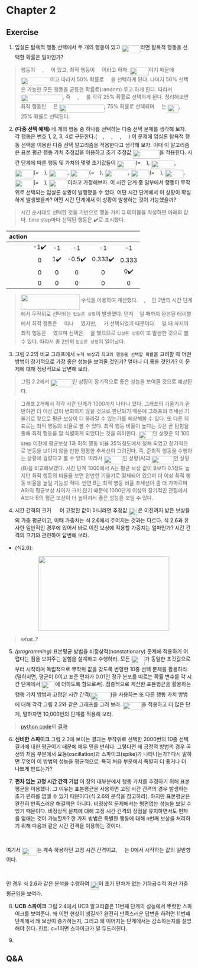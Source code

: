 # Chapter 2
## Exercise
1. 입실론 탐욕적 행동 선택에서 두 개의 행동이 있고 <img src="/rl-introduction-2nd-edit/tex/4f5b0033a3e7c19b1b1e947f7f15ba5a.svg?invert_in_darkmode&sanitize=true" align=middle width=50.58777734999998pt height=21.18721440000001pt/>라면 탐욕적 행동을 선택할 확률은 얼마인가?
> 행동이 <img src="/rl-introduction-2nd-edit/tex/079b75fd563cf05b47623e06b2003e64.svg?invert_in_darkmode&sanitize=true" align=middle width=15.24170009999999pt height=14.15524440000002pt/>, <img src="/rl-introduction-2nd-edit/tex/764723ea3a0da0f66aaee1ae987f6abf.svg?invert_in_darkmode&sanitize=true" align=middle width=15.24170009999999pt height=14.15524440000002pt/>이 있고, 최적 행동이 <img src="/rl-introduction-2nd-edit/tex/079b75fd563cf05b47623e06b2003e64.svg?invert_in_darkmode&sanitize=true" align=middle width=15.24170009999999pt height=14.15524440000002pt/>이라고 하자. <img src="/rl-introduction-2nd-edit/tex/4f5b0033a3e7c19b1b1e947f7f15ba5a.svg?invert_in_darkmode&sanitize=true" align=middle width=50.58777734999998pt height=21.18721440000001pt/>이기 때문에 <img src="/rl-introduction-2nd-edit/tex/3f19f7d8b2166a43a561f2a4f59dd203.svg?invert_in_darkmode&sanitize=true" align=middle width=78.89817704999999pt height=21.18721440000001pt/>이고 따라서 50% 확률로 <img src="/rl-introduction-2nd-edit/tex/079b75fd563cf05b47623e06b2003e64.svg?invert_in_darkmode&sanitize=true" align=middle width=15.24170009999999pt height=14.15524440000002pt/>을 선택하게 된다. 나머지 50% 선택은 가능한 모든 행동을 균등한 확률로(random) 두고 하게 된다. 따라서 <img src="/rl-introduction-2nd-edit/tex/ba7e45b24a513e2e1e0a174b64764d1c.svg?invert_in_darkmode&sanitize=true" align=middle width=113.24196014999998pt height=21.18721440000001pt/>, 즉 <img src="/rl-introduction-2nd-edit/tex/079b75fd563cf05b47623e06b2003e64.svg?invert_in_darkmode&sanitize=true" align=middle width=15.24170009999999pt height=14.15524440000002pt/>, <img src="/rl-introduction-2nd-edit/tex/764723ea3a0da0f66aaee1ae987f6abf.svg?invert_in_darkmode&sanitize=true" align=middle width=15.24170009999999pt height=14.15524440000002pt/>를 각각 25% 확률로 선택하게 된다. 정리해보면 최적 행동인 <img src="/rl-introduction-2nd-edit/tex/079b75fd563cf05b47623e06b2003e64.svg?invert_in_darkmode&sanitize=true" align=middle width=15.24170009999999pt height=14.15524440000002pt/>은 <img src="/rl-introduction-2nd-edit/tex/2e3765e074a4e2165a4f8c6675f1867f.svg?invert_in_darkmode&sanitize=true" align=middle width=121.46116949999997pt height=21.18721440000001pt/>, 75% 확률로 선택되며 <img src="/rl-introduction-2nd-edit/tex/764723ea3a0da0f66aaee1ae987f6abf.svg?invert_in_darkmode&sanitize=true" align=middle width=15.24170009999999pt height=14.15524440000002pt/>는 <img src="/rl-introduction-2nd-edit/tex/512128b1ead18bed472a510dafa27a24.svg?invert_in_darkmode&sanitize=true" align=middle width=29.22385289999999pt height=21.18721440000001pt/>, 25% 확률로 선택된다.

2. **(다중 선택 예제)** 네 개의 행동 중 하나를 선택하는 다중 선택 문제를 생각해 보자. 각 행동은 번호 1, 2, 3, 4로 구분한다.(<img src="/rl-introduction-2nd-edit/tex/079b75fd563cf05b47623e06b2003e64.svg?invert_in_darkmode&sanitize=true" align=middle width=15.24170009999999pt height=14.15524440000002pt/>, <img src="/rl-introduction-2nd-edit/tex/764723ea3a0da0f66aaee1ae987f6abf.svg?invert_in_darkmode&sanitize=true" align=middle width=15.24170009999999pt height=14.15524440000002pt/>, <img src="/rl-introduction-2nd-edit/tex/b3bed8ed07ed6311697ff7b39933375f.svg?invert_in_darkmode&sanitize=true" align=middle width=15.24170009999999pt height=14.15524440000002pt/>, <img src="/rl-introduction-2nd-edit/tex/f87dcdc9f19dd4b14e54687dc1069783.svg?invert_in_darkmode&sanitize=true" align=middle width=15.24170009999999pt height=14.15524440000002pt/>) 이 문제에 입실론 탐욕적 행동 선택을 이용한 다중 선택 알고리즘을 적용한다고 생각해 보자. 이때 이 알고리즘은 표본 평균 행동 가치 추정값을 이용하고 초기 추정값 <img src="/rl-introduction-2nd-edit/tex/3fc01f9433855fb3c7801b5d10862d64.svg?invert_in_darkmode&sanitize=true" align=middle width=71.98131269999999pt height=24.65753399999998pt/>을 적용한다. 시간 단계에 따른 행동 및 가치의 몇몇 초기값들이 <img src="/rl-introduction-2nd-edit/tex/3b3397354be8fbf449fb08f23581c2b4.svg?invert_in_darkmode&sanitize=true" align=middle width=49.84009799999998pt height=22.465723500000017pt/>(=<img src="/rl-introduction-2nd-edit/tex/079b75fd563cf05b47623e06b2003e64.svg?invert_in_darkmode&sanitize=true" align=middle width=15.24170009999999pt height=14.15524440000002pt/>), <img src="/rl-introduction-2nd-edit/tex/73b17b116c0246f8c9cd793e88b6e768.svg?invert_in_darkmode&sanitize=true" align=middle width=62.778208349999986pt height=22.465723500000017pt/>, <img src="/rl-introduction-2nd-edit/tex/5ad1ac1cd0783ebc1e279ad018f3868e.svg?invert_in_darkmode&sanitize=true" align=middle width=49.84009799999998pt height=22.465723500000017pt/>(=<img src="/rl-introduction-2nd-edit/tex/764723ea3a0da0f66aaee1ae987f6abf.svg?invert_in_darkmode&sanitize=true" align=middle width=15.24170009999999pt height=14.15524440000002pt/>), <img src="/rl-introduction-2nd-edit/tex/5d4bc9f93aedb17a4a9165561b2e6a9f.svg?invert_in_darkmode&sanitize=true" align=middle width=49.99277579999999pt height=22.465723500000017pt/>, <img src="/rl-introduction-2nd-edit/tex/0f66a171006972f8b33529ff73a3b629.svg?invert_in_darkmode&sanitize=true" align=middle width=49.84009799999998pt height=22.465723500000017pt/>(=<img src="/rl-introduction-2nd-edit/tex/764723ea3a0da0f66aaee1ae987f6abf.svg?invert_in_darkmode&sanitize=true" align=middle width=15.24170009999999pt height=14.15524440000002pt/>), <img src="/rl-introduction-2nd-edit/tex/0c47f993dc5fcb21d24ca4150f65d28b.svg?invert_in_darkmode&sanitize=true" align=middle width=62.778208349999986pt height=22.465723500000017pt/>, <img src="/rl-introduction-2nd-edit/tex/6d1d41d61a6406497e9ca507622fb5d2.svg?invert_in_darkmode&sanitize=true" align=middle width=49.84009799999998pt height=22.465723500000017pt/>(=<img src="/rl-introduction-2nd-edit/tex/764723ea3a0da0f66aaee1ae987f6abf.svg?invert_in_darkmode&sanitize=true" align=middle width=15.24170009999999pt height=14.15524440000002pt/>), <img src="/rl-introduction-2nd-edit/tex/2f299fb2f46bd1ac4ddfacb7d0befaa8.svg?invert_in_darkmode&sanitize=true" align=middle width=49.99277579999999pt height=22.465723500000017pt/>, <img src="/rl-introduction-2nd-edit/tex/65afd028d0ba17defc76b0042132ca60.svg?invert_in_darkmode&sanitize=true" align=middle width=49.84009799999998pt height=22.465723500000017pt/>(=<img src="/rl-introduction-2nd-edit/tex/b3bed8ed07ed6311697ff7b39933375f.svg?invert_in_darkmode&sanitize=true" align=middle width=15.24170009999999pt height=14.15524440000002pt/>), <img src="/rl-introduction-2nd-edit/tex/a86005552c40f5c1fdaf61689711c758.svg?invert_in_darkmode&sanitize=true" align=middle width=49.99277579999999pt height=22.465723500000017pt/>이라고 가정해보자. 이 시간 단계 중 일부에서 행동이 무작위로 선택되는 입실론 상황이 발행했을 수 있다. 어떤 시간 단계에서 이 상황이 확실하게 발생했을까? 어떤 시간 단계에서 이 상황이 발생하는 것이 가능했을까?

> 시간 순서대로 선택한 것을 기반으로 행동 가치 Q 테이블을 작성하면 아래와 같다. time step마다 선택된 행동은 :heavy_check_mark:로 표시했다.

|action|<img src="/rl-introduction-2nd-edit/tex/78e95e0d458b1115649366ef4e2feb10.svg?invert_in_darkmode&sanitize=true" align=middle width=12.48864374999999pt height=20.221802699999984pt/>|<img src="/rl-introduction-2nd-edit/tex/cdf43ad0366b98bad8d28d8dc150f925.svg?invert_in_darkmode&sanitize=true" align=middle width=12.48864374999999pt height=20.221802699999984pt/>|<img src="/rl-introduction-2nd-edit/tex/26f5cfaae3aa8ccd87fb3958011e4789.svg?invert_in_darkmode&sanitize=true" align=middle width=12.48864374999999pt height=20.221802699999984pt/>|<img src="/rl-introduction-2nd-edit/tex/172c3f2c8c76d04bd95b98119aa143f3.svg?invert_in_darkmode&sanitize=true" align=middle width=12.48864374999999pt height=20.221802699999984pt/>|<img src="/rl-introduction-2nd-edit/tex/065039dafe7712b36d84dc654fa11a5a.svg?invert_in_darkmode&sanitize=true" align=middle width=12.48864374999999pt height=20.221802699999984pt/>|
|:-----|:-----:|:-----:|:-----:|:-----:|:-----:|
|<img src="/rl-introduction-2nd-edit/tex/079b75fd563cf05b47623e06b2003e64.svg?invert_in_darkmode&sanitize=true" align=middle width=15.24170009999999pt height=14.15524440000002pt/>|-1:heavy_check_mark:|-1     |-1     |-1     |-1     |
|<img src="/rl-introduction-2nd-edit/tex/764723ea3a0da0f66aaee1ae987f6abf.svg?invert_in_darkmode&sanitize=true" align=middle width=15.24170009999999pt height=14.15524440000002pt/>|0     |1:heavy_check_mark:|-0.5:heavy_check_mark:|0.333:heavy_check_mark:|0.333  |
|<img src="/rl-introduction-2nd-edit/tex/b3bed8ed07ed6311697ff7b39933375f.svg?invert_in_darkmode&sanitize=true" align=middle width=15.24170009999999pt height=14.15524440000002pt/>|0     |0      |0      |0      |0:heavy_check_mark:|
|<img src="/rl-introduction-2nd-edit/tex/f87dcdc9f19dd4b14e54687dc1069783.svg?invert_in_darkmode&sanitize=true" align=middle width=15.24170009999999pt height=14.15524440000002pt/>|0     |0      |0      |0      |0      |

> <img src="/rl-introduction-2nd-edit/tex/bd2646dab26b9eeafdfe02e28f25b633.svg?invert_in_darkmode&sanitize=true" align=middle width=159.27511049999998pt height=40.41699090000003pt/> 수식을 이용하여 계산했다. <img src="/rl-introduction-2nd-edit/tex/26f5cfaae3aa8ccd87fb3958011e4789.svg?invert_in_darkmode&sanitize=true" align=middle width=12.48864374999999pt height=20.221802699999984pt/>, <img src="/rl-introduction-2nd-edit/tex/172c3f2c8c76d04bd95b98119aa143f3.svg?invert_in_darkmode&sanitize=true" align=middle width=12.48864374999999pt height=20.221802699999984pt/>인 2번의 시간 단계에서 무작위로 선택되는 `입실론 상황`이 발생했다. 먼저 <img src="/rl-introduction-2nd-edit/tex/26f5cfaae3aa8ccd87fb3958011e4789.svg?invert_in_darkmode&sanitize=true" align=middle width=12.48864374999999pt height=20.221802699999984pt/>일 때까지 완성된 테이블에서 최적 행동은 <img src="/rl-introduction-2nd-edit/tex/b3bed8ed07ed6311697ff7b39933375f.svg?invert_in_darkmode&sanitize=true" align=middle width=15.24170009999999pt height=14.15524440000002pt/>이나 <img src="/rl-introduction-2nd-edit/tex/f87dcdc9f19dd4b14e54687dc1069783.svg?invert_in_darkmode&sanitize=true" align=middle width=15.24170009999999pt height=14.15524440000002pt/>였지만, <img src="/rl-introduction-2nd-edit/tex/764723ea3a0da0f66aaee1ae987f6abf.svg?invert_in_darkmode&sanitize=true" align=middle width=15.24170009999999pt height=14.15524440000002pt/>가 선택되었기 때문이다. <img src="/rl-introduction-2nd-edit/tex/172c3f2c8c76d04bd95b98119aa143f3.svg?invert_in_darkmode&sanitize=true" align=middle width=12.48864374999999pt height=20.221802699999984pt/>일 때 까지의 최적 행동은 <img src="/rl-introduction-2nd-edit/tex/764723ea3a0da0f66aaee1ae987f6abf.svg?invert_in_darkmode&sanitize=true" align=middle width=15.24170009999999pt height=14.15524440000002pt/>였으며 선택은 <img src="/rl-introduction-2nd-edit/tex/b3bed8ed07ed6311697ff7b39933375f.svg?invert_in_darkmode&sanitize=true" align=middle width=15.24170009999999pt height=14.15524440000002pt/>을 했으므로 `입실론 상황`이 또 발생한 것으로 볼 수 있다. 따라서 총 2번의 `입실론 상황`이 일어났다.

3. 그림 2.2의 비교 그래프에서 `누적 보상`과 `최고의 행동을 선택할 확률`을 고려할 때 어떤 방법이 장기적으로 가장 좋은 성능을 보여줄 것인가? 얼마나 더 좋을 것인가? 이 문제에 대해 정량적으로 답변해 보라.
> 그림 2.2에서 <img src="/rl-introduction-2nd-edit/tex/b1a0aae36cb870f0a253a00be6779cea.svg?invert_in_darkmode&sanitize=true" align=middle width=58.80698669999999pt height=21.18721440000001pt/>인 상황이 장기적으로 좋은 성능을 보여줄 것으로 예상된다. 

> 그래프 2개에서 각각 시간 단계가 1000까지 나타나 있다. 그래프의 기울기가 완만하면 더 이상 값이 변화하지 않을 것으로 판단되기 때문에 그래프의 추세선 기울기로 앞으로 평균 보상이 더 올라갈 수 있는가를 예상해볼 수 있다. 또 다른 지표로는 최적 행동의 비율로 볼 수 있다. 최적 행동 비율이 높다는 것은 곧 탐험을 통해 최적 행동을 잘 식별하게 되었다는 것을 의미한다. <img src="/rl-introduction-2nd-edit/tex/b4a6eee1a419addbfb7c57f02d3502e5.svg?invert_in_darkmode&sanitize=true" align=middle width=37.80234314999999pt height=21.18721440000001pt/>인 상황은 약 100 step 이전에 평균보상 1과 최적 행동 비율 35%정도에서 정체 되었고 장기적으로 변동을 보이지 않을 만한 평평한 추세선이 그려진다. 즉, 준최적 행동을 수행하는 상황에 걸렸다고 볼 수 있다. 따라서 <img src="/rl-introduction-2nd-edit/tex/946d41bc6d842a13d5592e2a97cc48fd.svg?invert_in_darkmode&sanitize=true" align=middle width=50.58777734999998pt height=21.18721440000001pt/>인 상황(A)과 <img src="/rl-introduction-2nd-edit/tex/b1a0aae36cb870f0a253a00be6779cea.svg?invert_in_darkmode&sanitize=true" align=middle width=58.80698669999999pt height=21.18721440000001pt/>인 상황(B)을 비교해보겠다. 시간 단계 1000에서 A는 평균 보상 값이 B보다 0.1정도 높지만 최적 행동의 비율을 보면 완만한 기울기로 정체되어 있으며 더 이상 최적 행동 비율을 높일 가능성 적다. 반면 B는 최적 행동 비율 추세선이 좀 더 가파르며 A와의 평균보상 차이가 크지 않기 때문에 1000단계 이상의 장기적인 관점에서 A보다 B의 평균 보상이 더 높아져서 좋은 성능을 보일 수 있다.

4. 시간 간격의 크기 <img src="/rl-introduction-2nd-edit/tex/69533fe94ebdbe9cbed32f37b8365bb6.svg?invert_in_darkmode&sanitize=true" align=middle width=18.64167029999999pt height=14.15524440000002pt/>이 고정된 값이 아니라면 추정값 <img src="/rl-introduction-2nd-edit/tex/64d0afab00e7391a072599284b91840f.svg?invert_in_darkmode&sanitize=true" align=middle width=21.121448699999988pt height=22.465723500000017pt/>
은 이전까지 받은 보상들의 가중 평균이고, 이때 가중치는 식 2.6에서 주어지는 것과는 다르다. 식 2.6과 유사한 일반적인 경우에 있어서 바로 이전 보상에 적용할 가중치는 얼마인가? 시간 간격의 크기와 관련하여 답변해 보라.
* (식2.6): <p align="center"><img src="/rl-introduction-2nd-edit/tex/c11aebc10ad69cb5193d36f666a1fc61.svg?invert_in_darkmode&sanitize=true" align=middle width=353.8626531pt height=200.76626789999997pt/></p>

> what..?

5. *(programming)* 표본평균 방법을 비정상적(nonstationary) 문제에 적용하기 어렵다는 점을 보여주는 실험을 설계하고 수행하라. 모든 <img src="/rl-introduction-2nd-edit/tex/efc6578f07cd54c96cc674beb6d67c8a.svg?invert_in_darkmode&sanitize=true" align=middle width=36.36998804999999pt height=24.65753399999998pt/>가 동일한 초깃값으로부터 시작하며 독립적으로 무작위 값을 갖도록 변형한 10중 선택 문제를 활용하라(말하자면, 평균이 0이고 표준 편차가 0.01인 정규 분포를 따르는 확률 변수를 각 시간 단계에서 <img src="/rl-introduction-2nd-edit/tex/efc6578f07cd54c96cc674beb6d67c8a.svg?invert_in_darkmode&sanitize=true" align=middle width=36.36998804999999pt height=24.65753399999998pt/>에 더하도록 함으로써). 점증적으로 계산한 표본평균을 활용하는 행동 가치 방법과 고정된 시간 간격(<img src="/rl-introduction-2nd-edit/tex/6bc8e9f14104cfc2a848bdf86f2fca37.svg?invert_in_darkmode&sanitize=true" align=middle width=53.49877169999999pt height=21.18721440000001pt/>)을 사용하는 또 다른 행동 가치 방법에 대해 각각 그림 2.2와 같은 그래프를 그려 보라. <img src="/rl-introduction-2nd-edit/tex/946d41bc6d842a13d5592e2a97cc48fd.svg?invert_in_darkmode&sanitize=true" align=middle width=50.58777734999998pt height=21.18721440000001pt/>을 적용하고 더 많은 단계, 말하자면 10,000번의 단계를 적용해 보라.

> [python code](./chapter02/2_5.py)의 [결과](./chapter02/2_5.png)

6. **신비한 스파이크** 그림 2.3에 보이는 결과는 무작위로 선택한 2000번의 10중 선택 결과에 대한 평균이기 때문에 매우 믿을 만하다. 그렇다면 왜 긍정적 방법의 경우 곡선의 처음 부분에서 요동(oscillation)과 스파이크(spike)가 나타나는가? 다시 말하면 무엇이 이 방법의 성능을 평균적으로, 특히 처음 부분에서 특별히 더 좋거나 더 나쁘게 만드는가?
>

7. **편차 없는 고정 시간 간격 기법** 이 장의 대부분에서 행동 가치를 추정하기 위해 표본평균을 이용했다. 그 이유는 표본평균을 사용하면 고정 시간 간격의 경우 발생하는 초기 편하를 없앨 수 있기 때문이다(식 2.6의 분석을 참고하라). 하지만 표본평균은 완전히 만족스러운 해결책은 아니다. 비정상적 문제에서는 형편없는 성능을 보일 수 있기 때문이다. 비정상적 문제에 대해 고정 시간 간격의 장점을 유지하면서도 편차를 없애는 것이 가능할까? 한 가지 방법은 특별한 행동에 대해 n번째 보상을 처리하기 위해 다음과 같은 시간 간격을 이용하는 것이다.
<p align="center"><img src="/rl-introduction-2nd-edit/tex/47b54ad0d535806996774291b580371c.svg?invert_in_darkmode&sanitize=true" align=middle width=75.05330745pt height=16.438356pt/></p> 여기서 <img src="/rl-introduction-2nd-edit/tex/0c837ccdd0ecd0a1381239002bf821a4.svg?invert_in_darkmode&sanitize=true" align=middle width=40.713337499999994pt height=21.18721440000001pt/>는 계속 하용하던 고정 시간 간격이고, <img src="/rl-introduction-2nd-edit/tex/ca8330851140ee56eaa532c73abce1c7.svg?invert_in_darkmode&sanitize=true" align=middle width=16.094073599999987pt height=18.666631500000015pt/>는 0에서 시작하는 값의 일반항이다. <p align="center"><img src="/rl-introduction-2nd-edit/tex/aab3f7b317a68b5526158365570cd78f.svg?invert_in_darkmode&sanitize=true" align=middle width=300.57123855pt height=16.438356pt/></p>인 경우
식 2.6과 같은 분석을 수행하여 <img src="/rl-introduction-2nd-edit/tex/64d0afab00e7391a072599284b91840f.svg?invert_in_darkmode&sanitize=true" align=middle width=21.121448699999988pt height=22.465723500000017pt/>이 초기 편차가 없는 기하급수적 최신 가중 평균임을 보여라.

>
    
8. **UCB 스파이크** 그림 2.4에서 UCB 알고리즘은 11번째 단계의 성능에서 뚜렷한 스파이크를 보여준다. 왜 이런 현상이 생길까? 완전히 만족스러운 답변을 하려면 11번쨰 단계에서 왜 보상이 증가하는지, 그리고 왜 이어지는 단계에서는 감소하는지를 설명해야 한다. 힌트: c=1이면 스파이크가 덜 두드러진다.
>

9. 

## Q&A